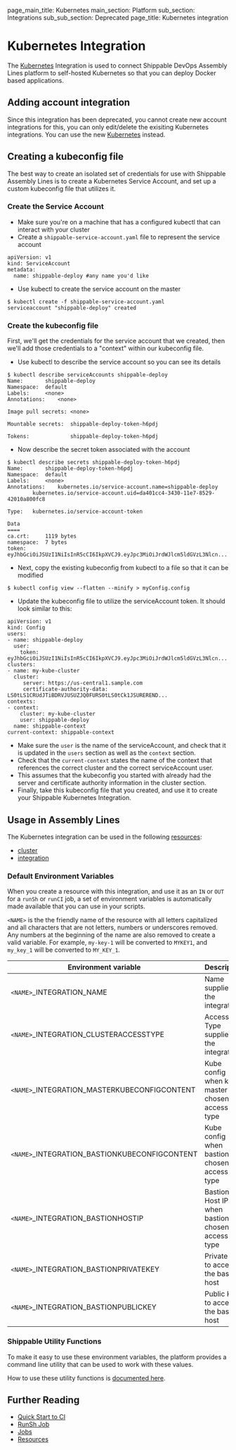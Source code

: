 page_main_title: Kubernetes
main_section: Platform
sub_section: Integrations
sub_sub_section: Deprecated
page_title: Kubernetes integration

# Kubernetes Integration

The [Kubernetes](https://kubernetes.io) Integration is used to connect Shippable DevOps Assembly Lines platform to self-hosted Kubernetes so that you can deploy Docker based applications.

## Adding account integration

Since this integration has been deprecated, you cannot create new account integrations for this, you can only edit/delete the exisiting Kubernetes integrations. You can use the new [Kubernetes](/platform/integration/kubernetes-config) instead.  

## Creating a kubeconfig file

The best way to create an isolated set of credentials for use with Shippable Assembly Lines is to create a Kubernetes Service Account, and set up a custom kubeconfig file that utilizes it.

### Create the Service Account

- Make sure you're on a machine that has a configured kubectl that can interact with your cluster
- Create a `shippable-service-account.yaml` file to represent the service account

```
apiVersion: v1
kind: ServiceAccount
metadata:
  name: shippable-deploy #any name you'd like
```
- Use kubectl to create the service account on the master
```
$ kubectl create -f shippable-service-account.yaml
serviceaccount "shippable-deploy" created
```

### Create the kubeconfig file

First, we'll get the credentials for the service account that we created, then we'll add those credentials to a "context" within our kubeconfig file.

- Use kubectl to describe the service account so you can see its details
```
$ kubectl describe serviceAccounts shippable-deploy
Name:		shippable-deploy
Namespace:	default
Labels:		<none>
Annotations:	<none>

Image pull secrets:	<none>

Mountable secrets: 	shippable-deploy-token-h6pdj

Tokens:            	shippable-deploy-token-h6pdj
```
- Now describe the secret token associated with the account
```
$ kubectl describe secrets shippable-deploy-token-h6pdj
Name:		shippable-deploy-token-h6pdj
Namespace:	default
Labels:		<none>
Annotations:	kubernetes.io/service-account.name=shippable-deploy
		kubernetes.io/service-account.uid=da401cc4-3430-11e7-8529-42010a800fc8

Type:	kubernetes.io/service-account-token

Data
====
ca.crt:		1119 bytes
namespace:	7 bytes
token:		eyJhbGciOiJSUzI1NiIsInR5cCI6IkpXVCJ9.eyJpc3MiOiJrdWJlcm5ldGVzL3Nlcn...
```
- Next, copy the existing kubeconfig from kubectl to a file so that it can be modified
```
$ kubectl config view --flatten --minify > myConfig.config
```
- Update the kubeconfig file to utilize the serviceAccount token. It should look similar to this:
```
apiVersion: v1
kind: Config
users:
- name: shippable-deploy
  user:
    token: eyJhbGciOiJSUzI1NiIsInR5cCI6IkpXVCJ9.eyJpc3MiOiJrdWJlcm5ldGVzL3Nlcn...
clusters:
- name: my-kube-cluster
  cluster:
     server: https://us-central1.sample.com
     certificate-authority-data: LS0tLS1CRUdJTiBDRVJUSUZJQ0FURS0tLS0tCk1JSUREREND...
contexts:
- context:
    cluster: my-kube-cluster
    user: shippable-deploy
  name: shippable-context
current-context: shippable-context
```
- Make sure the `user` is the name of the serviceAccount, and check that it is updated in the `users` section as well as the `context` section.
- Check that the `current-context` states the name of the context that references the correct cluster and the correct serviceAccount user.
- This assumes that the kubeconfig you started with already had the server and certificate authority information in the cluster section.
- Finally, take this kubeconfig file that you created, and use it to create your Shippable Kubernetes Integration.

## Usage in Assembly Lines

The Kubernetes integration can be used in the following [resources](/platform/workflow/resource/overview/):

* [cluster](/platform/workflow/resource/cluster)
* [integration](/platform/workflow/resource/integration)

### Default Environment Variables
When you create a resource with this integration, and use it as an `IN` or `OUT` for a `runSh` or `runCI` job, a set of environment variables is automatically made available that you can use in your scripts.

`<NAME>` is the the friendly name of the resource with all letters capitalized and all characters that are not letters, numbers or underscores removed. Any numbers at the beginning of the name are also removed to create a valid variable. For example, `my-key-1` will be converted to `MYKEY1`, and `my_key_1` will be converted to `MY_KEY_1`.

| Environment variable						            | Description      |
| ------			 							            |----------------- |
| `<NAME>`\_INTEGRATION\_NAME          	            | Name supplied in the integration |
| `<NAME>`\_INTEGRATION\_CLUSTERACCESSTYPE          | Access Type supplied in the integration |
| `<NAME>`\_INTEGRATION\_MASTERKUBECONFIGCONTENT    | Kube config when kube master was chosen as access type |
| `<NAME>`\_INTEGRATION\_BASTIONKUBECONFIGCONTENT   | Kube config when bastion was chosen as access type |
| `<NAME>`\_INTEGRATION\_BASTIONHOSTIP              | Bastion Host IP when bastion was chosen as access type |
| `<NAME>`\_INTEGRATION\_BASTIONPRIVATEKEY          | Private Key to access the bastion host |
| `<NAME>`\_INTEGRATION\_BASTIONPUBLICKEY           | Public Key to access the bastion host |

### Shippable Utility Functions
To make it easy to use these environment variables, the platform provides a command line utility that can be used to work with these values.

How to use these utility functions is [documented here](/platform/tutorial/workflow/using-shipctl).

## Further Reading
* [Quick Start to CI](/getting-started/ci-sample)
* [RunSh Job](/platform/workflow/job/runsh)
* [Jobs](/platform/workflow/job/overview)
* [Resources](/platform/workflow/resource/overview)
